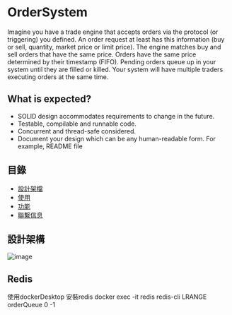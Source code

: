 # OrderSystem

Imagine you have a trade engine that accepts orders via the protocol (or triggering) 
you defined. An order request at least has this information (buy or sell, quantity, 
market price or limit price).
The engine matches buy and sell orders that have the same price. Orders have the 
same price determined by their timestamp (FIFO). Pending orders queue up in your 
system until they are filled or killed. Your system will have multiple traders executing 
orders at the same time.
## What is expected?
- SOLID design accommodates requirements to change in the future.
- Testable, compilable and runnable code.
- Concurrent and thread-safe considered.
- Document your design which can be any human-readable form. For example, 
README file

## 目錄

- [設計架檔](##設計架構)
- [使用](#使用)
- [功能](#功能)
- [聯繫信息](#聯繫信息)

## 設計架構
![image](https://github.com/alar2000kimo5/OrderSystem/assets/79575202/9af33b46-51c4-4303-99cc-4db2a20a186e)


## Redis
使用dockerDesktop 安裝redis
docker exec -it redis redis-cli
LRANGE orderQueue 0 -1







